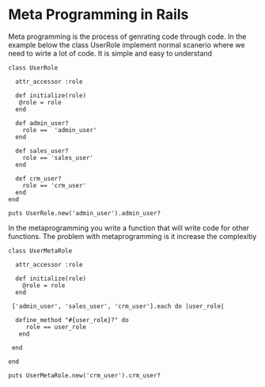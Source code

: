 # Meta Programming in Rails
Meta programming is the process of genrating code through code. In the example below the class UserRole implement normal scanerio where we need to wirte a lot of code. It is simple and easy to understand
```
class UserRole

  attr_accessor :role
	
  def initialize(role)
   @role = role
  end
	
  def admin_user?
    role ==  'admin_user'
  end

  def sales_user?
    role == 'sales_user'
  end
  
  def crm_user?
    role == 'crm_user'
  end
end

puts UserRole.new('admin_user').admin_user?
```
In the metaprogramming you write a function that will write code for other functions. The problem with metaprogramming is it increase the complexitiy
```
class UserMetaRole
  
  attr_accessor :role

  def initialize(role)
    @role = role
  end

 ['admin_user', 'sales_user', 'crm_user'].each do |user_role|
   
  define_method "#{user_role}?" do
     role == user_role
   end
   
 end
 
end

puts UserMetaRole.new('crm_user').crm_user?
```
